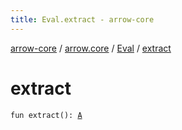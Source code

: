 ```yaml
---
title: Eval.extract - arrow-core
---
```


[arrow-core](../../index.html) / [arrow.core](../index.html) / [Eval](index.html) / [extract](./extract.html)

# extract

`fun extract(): `[`A`](index.html#A)